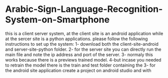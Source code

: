 # Arabic-Sign-Language-Recognition-System-on-Smartphone
this is a client server system, at the client site is an android application while at the sercer site is a python applications.
please follow the following instructions to set up the system:
1- download both the client-site-android and server-site-python folder.
2- for the server site you can directly run the main file and note the ip address and port of the server.
3- normaly this works because there is a previews trained model.
4-but incase you needed to retrain the model there is the train and test folder containing the 
3- for the android site application create a project on android studio and with 
